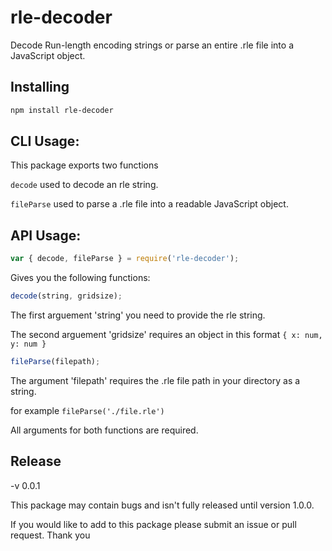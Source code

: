 # rle-decoder

Decode Run-length encoding strings or parse an entire .rle file into a JavaScript object.

## Installing

```bash
npm install rle-decoder
```

## CLI Usage:

This package exports two functions

`decode` used to decode an rle string.

`fileParse` used to parse a .rle file into a readable JavaScript object.

## API Usage:

```javascript
var { decode, fileParse } = require('rle-decoder');
```

Gives you the following functions:

```javascript
decode(string, gridsize);
```
The first arguement 'string' you need to provide the rle string.

The second arguement 'gridsize' requires an object in this format `{ x: num, y: num }`


```javascript
fileParse(filepath);
```

The argument 'filepath' requires the .rle file path in your directory as a string.

for example `fileParse('./file.rle')`

All arguments for both functions are required.

## Release

-v 0.0.1

This package may contain bugs and isn't fully released until version 1.0.0.

If you would like to add to this package please submit an issue or pull request.
Thank you
